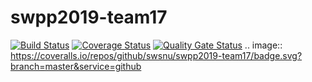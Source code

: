# swpp2019-team17

[![Build Status](https://travis-ci.org/swsnu/swpp2019-team17.svg?branch=master)](https://travis-ci.org/swsnu/swpp2019-team17)
[![Coverage Status](https://coveralls.io/repos/github/swsnu/swpp2019-team17/badge.svg?branch=master)](https://coveralls.io/github/swsnu/swpp2019-team17?branch=master&service=github) 
[![Quality Gate Status](https://sonarcloud.io/api/project_badges/measure?project=swsnu_swpp2019-team17&metric=alert_status)](https://sonarcloud.io/dashboard?id=swsnu_swpp2019-team17)
.. image:: https://coveralls.io/repos/github/swsnu/swpp2019-team17/badge.svg?branch=master&service=github
